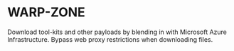 # WARP-ZONE
Download tool-kits and other payloads by blending in with Microsoft Azure Infrastructure. Bypass web proxy restrictions when downloading files.
